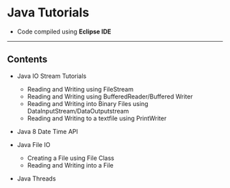 # Java Tutorials

- Code compiled using **Eclipse IDE**

--------------------------------------------

## Contents

- Java IO Stream Tutorials
	- Reading and Writing using FileStream
	- Reading and Writing using BufferedReader/Buffered Writer
	- Reading and Writing into Binary Files using DataInputStream/DataOutputstream
	- Reading and Writing to a textfile using PrintWriter

- Java 8 Date Time API
- Java File IO 
	- Creating a File using File Class
	- Reading and Writing into a File
- Java Threads


